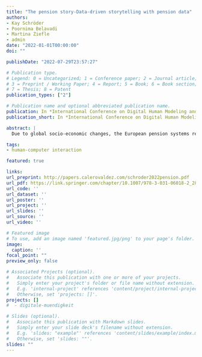 ```yaml
---
title: "The pension story-Data-driven storytelling with pension data"
authors:
- Kay Schröder
- Poornima Belavadi
- Martina Ziefle
- admin
date: "2022-01-01T00:00:00"
doi: ""

publishDate: "2022-07-29T23:57:27"

# Publication type.
# Legend: 0 = Uncategorized; 1 = Conference paper; 2 = Journal article;
# 3 = Preprint / Working Paper; 4 = Report; 5 = Book; 6 = Book section;
# 7 = Thesis; 8 = Patent
publication_types: ["2"]

# Publication name and optional abbreviated publication name.
publication: In *International Conference on Digital Human Modeling and Applications in Health, Safety, Ergonomics and Risk Management*
publication_short: In *International Conference on Digital Human Modeling and Applications in Health, Safety, Ergonomics and Risk Management*

abstract: |
  Due to global socio-economic changes, the European pension systems require several reforms that call for more active roles from the citizens. Past research has shown that traditional pension communication is often not read and understood by the majority of the population. Furthermore, the general interest of the people to learn about pension information is low. As a consequence, the accessibility of pension information poses a significant challenge. To address this challenge, we try to find out if data visualization can help in the perception of the complexity of pension data, and if a narrative can facilitate the understanding within a particular context in this research study. A data-driven storytelling application was built aiming to bridge the knowledge gap about the pension data among the citizens. In this paper, we describe the visualization and narrative structure development process with domain experts. We tested …

tags:
- human-computer interaction

featured: true

links:
url_preprint: http://papers.calerovaldez.com/schroder2022pension.pdf
url_pdf: https://link.springer.com/chapter/10.1007/978-3-031-06018-2_28
url_code: ''
url_dataset: ''
url_poster: ''
url_project: ''
url_slides: ''
url_source: ''
url_video: ''

# Featured image
# To use, add an image named 'featured.jpg/png' to your page's folder.
image:
  caption: ''
focal_point: ""
preview_only: false

# Associated Projects (optional).
#   Associate this publication with one or more of your projects.
#   Simply enter your project's folder or file name without extension.
#   E.g. 'internal-project' references 'content/project/internal-project/index.md'.
#   Otherwise, set 'projects: []'.
projects: []
#  - digitale-muendigkeit

# Slides (optional).
#   Associate this publication with Markdown slides.
#   Simply enter your slide deck's filename without extension.
#   E.g. 'slides: "example"' references 'content/slides/example/index.md'.
#   Otherwise, set 'slides: ""'.
slides: ""
---
```


